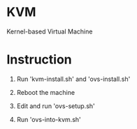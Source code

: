# KVM

Kernel-based Virtual Machine

# Instruction

1. Run 'kvm-install.sh' and 'ovs-install.sh'

2. Reboot the machine

3. Edit and run 'ovs-setup.sh'

4. Run 'ovs-into-kvm.sh'
